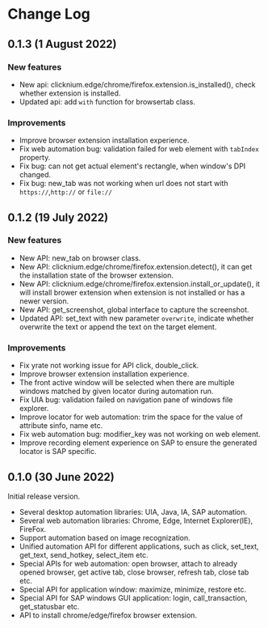 # Change Log
## 0.1.3 (1 August 2022)
### New features
- New api: clicknium.edge/chrome/firefox.extension.is_installed(), check whether extension is installed.
- Updated api: add `with` function for browsertab class.

### Improvements
- Improve browser extension installation experience.
- Fix web automation bug: validation failed for web element with `tabIndex` property.
- Fix bug: can not get actual element's rectangle, when window's DPI changed.
- Fix bug: new_tab was not working when url does not start with `https://`,`http://` or `file://`

## 0.1.2 (19 July 2022)
### New features
- New API: new_tab on browser class.
- New API: clicknium.edge/chrome/firefox.extension.detect(), it can get the installation state of the browser extension. 
- New API: clicknium.edge/chrome/firefox.extension.install_or_update(), it will install brower extension when extension is not installed or has a newer version.
- New API: get_screenshot, global interface to capture the screenshot.
- Updated API: set_text with new parameter `overwrite`, indicate whether overwrite the text or append the text on the target element.

### Improvements
- Fix yrate not working issue for API click, double_click.
- Improve browser extension installation experience.
- The front active window will be selected when there are multiple windows matched by given locator during automation run.
- Fix UIA bug: validation failed on navigation pane of windows file explorer.
- Improve locator for web automation: trim the space for the value of attribute sinfo, name etc.
- Fix web automation bug: modifier_key was not working on web element.
- Improve recording element experience on SAP to ensure the generated locator is SAP specific.

## 0.1.0 (30 June 2022)
Initial release version.
- Several desktop automation libraries: UIA, Java, IA, SAP automation.
- Several web automation libraries: Chrome, Edge, Internet Explorer(IE), FireFox.
- Support automation based on image recognization.
- Unified automation API for different applications, such as click, set_text, get_text, send_hotkey, select_item etc.
- Special APIs for web automation: open browser, attach to already opened browser, get active tab, close browser, refresh tab, close tab etc.
- Special API for application window: maximize, minimize, restore etc.
- Special API for SAP windows GUI application: login, call_transaction, get_statusbar etc.
- API to install chrome/edge/firefox browser extension.
